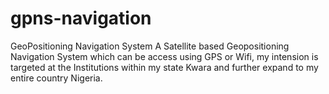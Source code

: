 # gpns-navigation
GeoPositioning Navigation System
A Satellite based Geopositioning Navigation System which can be access using GPS or Wifi, my intension is targeted at the Institutions within my state Kwara and further expand to my entire country Nigeria.

